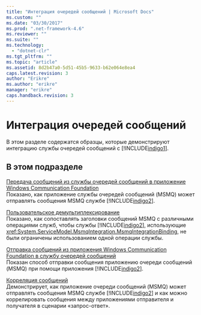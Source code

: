```yaml
---
title: "Интеграция очередей сообщений | Microsoft Docs"
ms.custom: ""
ms.date: "03/30/2017"
ms.prod: ".net-framework-4.6"
ms.reviewer: ""
ms.suite: ""
ms.technology: 
  - "dotnet-clr"
ms.tgt_pltfrm: ""
ms.topic: "article"
ms.assetid: 8d2b47a0-5d51-45b5-9633-b62e064e8ea4
caps.latest.revision: 3
author: "Erikre"
ms.author: "erikre"
manager: "erikre"
caps.handback.revision: 3
---
```

# Интеграция очередей сообщений
В этом разделе содержатся образцы, которые демонстрируют интеграцию службы очередей сообщений с [!INCLUDE[indigo1](../../../../includes/indigo1-md.md)].  
  
## В этом подразделе  
 [Передача сообщений из службы очередей сообщений в приложение Windows Communication Foundation](../../../../docs/framework/wcf/samples/message-queuing-to-wcf.md)  
 Показано, как приложение службы очередей сообщений \(MSMQ\) может отправлять сообщения MSMQ службе [!INCLUDE[indigo2](../../../../includes/indigo2-md.md)].  
  
 [Пользовательское демультиплексирование](../../../../docs/framework/wcf/samples/custom-demux.md)  
 Показано, как сопоставлять заголовки сообщений MSMQ с различными операциями служб, чтобы службы [!INCLUDE[indigo2](../../../../includes/indigo2-md.md)], использующие <xref:System.ServiceModel.MsmqIntegration.MsmqIntegrationBinding>, не были ограничены использованием одной операции службы.  
  
 [Отправка сообщений из приложения Windows Communication Foundation в службу очередей сообщений](../../../../docs/framework/wcf/samples/wcf-to-message-queuing.md)  
 Показан способ отправки сообщения приложению очереди сообщений \(MSMQ\) при помощи приложения [!INCLUDE[indigo2](../../../../includes/indigo2-md.md)].  
  
 [Корреляция сообщений](../../../../docs/framework/wcf/samples/message-correlation.md)  
 Демонстрирует, как приложение очереди сообщений \(MSMQ\) может отправлять сообщения MSMQ службе [!INCLUDE[indigo2](../../../../includes/indigo2-md.md)] и как можно коррелировать сообщения между приложениями отправителя и получателя в сценарии «запрос\-ответ».
